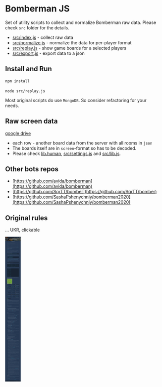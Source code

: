 # Bomberman JS
Set of utility scripts to collect and normalize Bomberman raw data.
Please check `src` folder for the details.

- [src/index.js](src/index.js) - collect raw data
- [src/normalize.js](src/normalize.js) - normalize the data for per-player format
- [src/replay.js](src/replay.js) - show game boards for a selected players
- [src/export.js](src/export.js) - export data to a json
 
 
## Install and Run
 ```
npm install

node src/replay.js
```
Most original scripts do use `MongoDB`. So consider refactoring for your needs. 
 
 
## Raw screen data
[google drive](https://drive.google.com/drive/folders/1GBYH9hBdGEIpRlbTvMJnGYgd4E9KasqX?usp=sharing)

- each row - another board data from the server with all rooms in `json`  
- The boards itself are in `screen`-format so has to be decoded. 
- Please check [lib.human](https://github.com/illya13/bomberman-js/blob/master/src/lib.js#L18), [src/settings.js](src/settings.js) and [src/lib.js](src/lib.js).
 
 
## Other bots repos
- [https://github.com/avida/bomberman](https://github.com/avida/bomberman)
- [https://github.com/SqrTT/bomber](https://github.com/SqrTT/bomber)
- [https://github.com/SashaPshenychniy/bomberman2020](https://github.com/SashaPshenychniy/bomberman2020)
 
 
## Original rules
... UKR, clickable

<img src="https://raw.githubusercontent.com/illya13/bomberman-js/master/rules_v4_2.png" alt="Rules" width="50"/>

